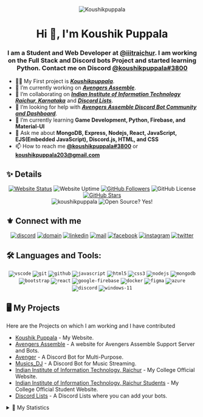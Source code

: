 <div align='center'>

![Koushikpuppala](https://capsule-render.vercel.app/api?type=waving&color=gradient&height=200&section=header&text=𝑲𝒐𝒖𝒔𝒉𝒊𝒌%20𝑷𝒖𝒑𝒑𝒂𝒍𝒂&fontSize=80&fontAlignY=35&animation=twinkling&fontColor=gradient)

# Hi 👋, I'm Koushik Puppala

### I am a Student and Web Developer at [@iiitraichur](https://github.com/iiitraichur). I am working on the Full Stack and Discord bots Project and started learning Python. Contact me on Discord [@koushikpuppala#3800](https://discord.koushikpuppala.live)

</div>

-   👨‍💻 My First project is **_[Koushikpuppala](https://koushikpuppala.live)_**.
-   🔭 I’m currently working on **_[Avengers Assemble](https://avengers-assemble.tech)_**.
-   👯 I’m collaborating on **_[Indian Institute of Information Technology Raichur, Karnataka](https://iiitr.ac.in)_** and **_[Discord Lists](https://discordlists100.xyz)_**.
-   🤝 I’m looking for help with **_[Avengers Assemble Discord Bot Community and Dashboard](https://github.com/koushikpuppala/avengers-assemble)_**.
-   🌱 I’m currently learning **Game Development, Python, Firebase, and Material-UI**
-   💬 Ask me about **MongoDB, Express, Nodejs, React, JavaScript, EJS(Embedded JavaScript), Discord.js, HTML, and CSS**
-   📫 How to reach me **[@koushikpuppala#3800](https://discord.koushikpuppala.live)** or **[koushikpuppala203@gmail.com](mailto:koushikpuppala203@gmail.com)**

## ✨ Details

<div align='center'>
<a href='http://koushikpuppala.live'><img alt='Website Status' src='https://img.shields.io/website?style=social&url=https%3A%2F%2Fkoushikpuppala.live' /></a>
<img alt='Website Uptime' src='https://img.shields.io/uptimerobot/ratio/m787304452-a092fc16db28ac06a0c01825?style=social'>
<a href='https://github.com/koushikpuppala?tab=followers'><img alt='GitHub Followers' src='https://img.shields.io/github/followers/koushikpuppala.svg?style=social&label=Follow' /></a>
<img alt='GitHub License' src='https://img.shields.io/badge/License-MIT-blue.svg?style=social' />
<a href='https://github.com/koushikpuppala?tab=stars'><img alt='GitHub Stars' src='https://img.shields.io/github/stars/koushikpuppala?affiliations=OWNER%2CCOLLABORATOR%2CORGANIZATION_MEMBER&style=social' /></a>
<br />
<img src='https://komarev.com/ghpvc/?username=koushikpuppala&label=Profile%20views&color=0e75b6&style=flat' alt='koushikpuppala' />
<img src='https://badgen.net/badge/Open%20Source%20%3F/Yes%21/blue?icon=github' alt='Open Source? Yes!'>
</div>

## ⚜️ Connect with me

<div align='center'>
<a href='https://discord.koushikpuppala.live' target='_blank'><img src='https://img.icons8.com/fluency/40/000000/discord.png' alt='discord' /></a>
<a href='https://koushikpuppala.live' target='_blank'><img src='https://img.icons8.com/fluency/40/000000/domain.png' alt='domain' /></a>
<a href='https://linkedin.koushikpuppala.live' target='_blank'><img src='https://img.icons8.com/fluency/40/000000/linkedin.png' alt='linkedin' /></a>
<a href='mailto:koushikpuppala203@gmail.com' target='_blank' ><img src='https://img.icons8.com/fluency/40/000000/gmail-new.png' alt='mail' /></a>
<a href='https://fb.com/puppalakoushik' target='_blank'><img src='https://img.icons8.com/fluency/40/000000/facebook-new.png' alt='facebook' /></a>
<a href='https://instagram.com/koushikpuppala' target='_blank'><img src='https://img.icons8.com/fluency/40/000000/instagram-new.png' alt='instagram' /></a>
<a href='https://twitter.com/puppala_koushik' target='_blank'><img src='https://img.icons8.com/fluency/40/000000/twitter.png' alt='twitter' /></a>
</div>

## 🛠️ Languages and Tools:

<div align='center'>
<code><img src='https://img.icons8.com/fluency/40/000000/visual-studio-code-insides.png' alt='vscode' /></code>
<code><img src='https://img.icons8.com/color/40/000000/git.png' alt='git' /></code>
<code><img src='https://img.icons8.com/fluency/40/000000/github.png' alt='github' /></code>
<code><img src='https://img.icons8.com/color/40/000000/javascript.png' alt='javascript' /></code>
<code><img src='https://img.icons8.com/color/40/000000/html-5.png' alt='html5' /></code>
<code><img src='https://img.icons8.com/color/40/000000/css3.png' alt='css3' /></code>
<code><img src='https://img.icons8.com/fluency/40/000000/node-js.png' alt='nodejs' /></code>
<code><img src='https://img.icons8.com/color/40/000000/mongodb.png' alt='mongodb' /></code>
<code><img src='https://img.icons8.com/color/40/000000/bootstrap.png' alt='bootstrap' /></code>
<code><img src='https://img.icons8.com/color/40/000000/react-native.png' alt='react' /></code>
<code><img src='https://img.icons8.com/color/40/000000/google-firebase-console.png' alt='google-firebase' /></code>
<code><img src='https://img.icons8.com/fluency/40/000000/docker.png' alt='docker' /></code>
<code><img src='https://img.icons8.com/fluency/40/000000/figma.png' alt='figma' /></code>
<code><img src='https://img.icons8.com/fluency/40/000000/azure.png' alt='azure' /></code>
<code><img src='https://img.icons8.com/fluency/40/000000/discord.png' alt='discord' /></code>
<code><img src='https://img.icons8.com/fluency/40/000000/windows-11.png' alt='windows-11' /></code>
</div>

## 🖥️ My Projects

Here are the Projects on which I am working and I have contributed

-   [Koushik Puppala](https://koushikpuppala.live) - My Website.
-   [Avengers Assemble](https://avengers-assemble.tech) - A website for Avengers Assemble Support Server and Bots.
-   [Avenger](https://avenger.avengers-assemble.tech) - A Discord Bot for Multi-Purpose.
-   [Musics_DJ](https://musics_dj.avengers-assemble.tech) - A Discord Bot for Music Streaming.
-   [Indian Institute of Information Technology, Raichur](https://iiitr.ac.in) - My College Official Website.
-   [Indian Institute of Information Technology, Raichur Students](https://students.iiitr.ac.in) - My College Official Student Website.
-   [Discord Lists](https://discordlists100.xyz) - A Discord Lists where you can add your bots.

<details>
<summary>📜 My Statistics</summary>
<div align='center'>
<img src='https://github-profile-trophy.vercel.app/?username=koushikpuppala&row=3&column=3&theme=juicyfresh&no-bg=true&no-frame=true&margin-w=15&margin-h=15' alt='koushikpuppala' />
<img src='https://github-readme-stats.vercel.app/api/wakatime?username=koushikpuppala&layout=compact&theme=blue-green&range'/><br>
<img src='https://github-readme-stats.vercel.app/api?username=koushikpuppala&show_icons=true&locale=en&layout=compact&theme=blue-green' alt='koushikpuppala' />
<img src='https://github-readme-streak-stats.herokuapp.com/?user=koushikpuppala&theme=blue-green' alt='koushikpuppala' />
<img src='https://github-readme-stats.vercel.app/api/top-langs?username=koushikpuppala&show_icons=true&locale=en&layout=compact&theme=blue-green' alt='koushikpuppala' />
<img src='https://activity-graph.herokuapp.com/graph?username=koushikpuppala&theme=xcode' 
alt='koushikpuppala' />
</div>
</details>
